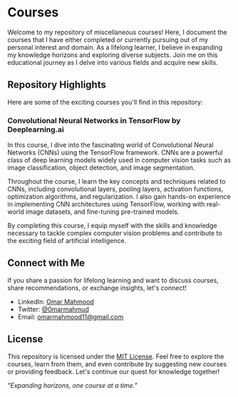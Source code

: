 # Courses

Welcome to my repository of miscellaneous courses! Here, I document the courses that I have either completed or currently pursuing out of my personal interest and domain. As a lifelong learner, I believe in expanding my knowledge horizons and exploring diverse subjects. Join me on this educational journey as I delve into various fields and acquire new skills.

## Repository Highlights

Here are some of the exciting courses you'll find in this repository:

### Convolutional Neural Networks in TensorFlow by Deeplearning.ai

In this course, I dive into the fascinating world of Convolutional Neural Networks (CNNs) using the TensorFlow framework. CNNs are a powerful class of deep learning models widely used in computer vision tasks such as image classification, object detection, and image segmentation.

Throughout the course, I learn the key concepts and techniques related to CNNs, including convolutional layers, pooling layers, activation functions, optimization algorithms, and regularization. I also gain hands-on experience in implementing CNN architectures using TensorFlow, working with real-world image datasets, and fine-tuning pre-trained models.

By completing this course, I equip myself with the skills and knowledge necessary to tackle complex computer vision problems and contribute to the exciting field of artificial intelligence.

## Connect with Me

If you share a passion for lifelong learning and want to discuss courses, share recommendations, or exchange insights, let's connect!

- LinkedIn: [Omar Mahmood](linkedin.com/in/omar-mahmood-b5032317)
- Twitter: [@0marmahmud](https://twitter.com/0marmahmud)
- Email: omarmahmood11@gmail.com

## License

This repository is licensed under the [MIT License](LICENSE). Feel free to explore the courses, learn from them, and even contribute by suggesting new courses or providing feedback. Let's continue our quest for knowledge together!

*"Expanding horizons, one course at a time."*

